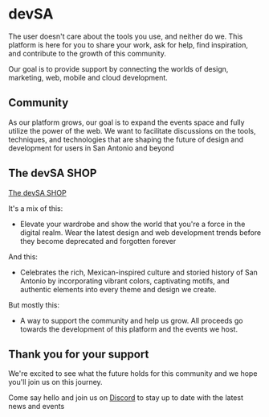 # devSA

The user doesn't care about the tools you use, and neither do we. This platform is here for you to share your work, ask for help, find inspiration, and contribute to the growth of this community.

Our goal is to provide support by connecting the worlds of design, marketing, web, mobile and cloud development.

## Community

As our platform grows, our goal is to expand the events space and fully utilize the power of the web. We want to facilitate discussions on the tools, techniques, and technologies that are shaping the future of design and development for users in San Antonio and beyond

## The devSA SHOP

[The devSA SHOP](https://www.devsanantonio.shop)

It's a mix of this:

-   Elevate your wardrobe and show the world that you're a force in the digital realm. Wear the latest design and web development trends before they become deprecated and forgotten forever

And this:

-   Celebrates the rich, Mexican-inspired culture and storied history of San Antonio by incorporating vibrant colors, captivating motifs, and authentic elements into every theme and design we create.

But mostly this:

-   A way to support the community and help us grow. All proceeds go towards the development of this platform and the events we host.

## Thank you for your support

We're excited to see what the future holds for this community and we hope you'll join us on this journey.

Come say hello and join us on [Discord](https://discord.gg/f3gnmjScW3) to stay up to date with the latest news and events
